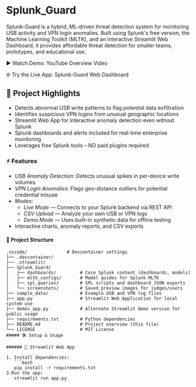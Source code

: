 # Splunk_Guard

Splunk-Guard is a hybrid, ML-driven threat detection system for monitoring USB activity and VPN login anomalies. Built using Splunk's free version, the Machine Learning Toolkit (MLTK), and an interactive Streamlit Web Dashboard, it provides affordable threat detection for smaller teams, prototypes, and educational use.

▶️ Watch Demo: YouTube Overview Video

🌐 Try the Live App: Splunk-Guard Web Dashboard

## 🚀 Project Highlights

- Detects abnormal USB write patterns to flag potential data exfiltration  
- Identifies suspicious VPN logins from unusual geographic locations  
- Streamlit Web App for interactive anomaly detection even without Splunk  
- Splunk dashboards and alerts included for real-time enterprise monitoring  
- Leverages free Splunk tools – NO paid plugins required

 ### ⚡ Features

- *USB Anomaly Detection*: Detects unusual spikes in per-device write volumes
- *VPN Login Anomalies*: Flags geo-distance outliers for potential credential misuse
- *Modes*:
  - *Live Mode* — Connects to your Splunk backend via REST API  
  - *CSV Upload* — Analyze your own USB or VPN logs  
  - *Demo Mode* — Uses built-in synthetic data for offline testing
- Interactive charts, anomaly reports, and CSV exports

 #### 📁 Project Structure

```plaintext
.vscode/               # Devcontainer settings
├── .devcontainer/
├── .streamlit/
├── Splunk_Guard/
│   ├── dashboards/         # Core Splunk content (dashboards, models)
│   ├── mltk_configs/       # Model guides for Splunk MLTK
│   ├── spl_queries/        # SPL scripts and dashboard JSON exports
│   └── screenshots/        # Saved preview images for judges/users
├── sample_data/            # Example USB and VPN log files
├── app.py                  # Streamlit Web Application for local system use
├── demos_app.py            # Alternate Streamlit demo version for public usage
├── requirements.txt        # Python dependencies
├── README.md               # Project overview (this file)
└── LICENSE                 # MIT License
##### 🛠 Setup & Usage

###### 🚀 Streamlit Web App

1. Install dependencies:  
   ```bash
   pip install -r requirements.txt
3.Run the app:
   streamlit run app.py




